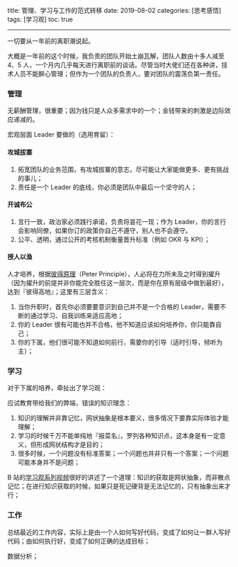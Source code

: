 title: 管理、学习与工作的范式转移
date: 2019-08-02
categories: [思考感悟]
tags: [学习观]
toc: true

---

一切要从一年前的离职潮说起。

大概是一年前的这个时候，我负责的团队开始土崩瓦解，团队人数由十多人减至 4、5 人，一个月内几乎每天进行离职前的谈话。尽管当时大佬们还在各种讲，技术人员不能醉心管理；但作为一个团队的负责人，要对团队的震荡负第一责任。

### 管理

无薪酬管理，很重要；因为钱只是人众多需求中的一个；金钱带来的刺激是边际效应递减的。

宏观层面 Leader 要做的（选用育留）：

#### 攻城拔寨

1. 拓宽团队的业务范围，有攻城拔寨的意志，尽可能让大家能做更多、更有挑战的事儿；
2. 责任是一个 Leader 的底线，你必须是团队中最后一个坚守的人；

#### 开诚布公

1. 言行一致，政治家必须践行承诺，负责将昙花一现；作为 Leader，你的言行会影响同僚，如果你订的政策你自己不遵守，别人也不会遵守。
2. 公平、透明，通过公开的考核机制衡量晋升标准（例如 OKR 与 KPI）；

#### 授人以渔

人才培养，根据[彼得原理]([https://wiki.mbalib.com/wiki/%E5%BD%BC%E5%BE%97%E5%8E%9F%E7%90%86](https://wiki.mbalib.com/wiki/彼得原理))（Peter Principle），人必将在力所未及之时得到擢升（因为擢升的前提并非你能完全胜任这一层次，而是你在原有层级中做到最好），达到『彼得高地』；这里有三层含义：

1. 当你升职时，首先你必须要要意识到自己并不是一个合格的 Leader，需要不断的通过学习、自我训练来适应高地；
2. 你的 Leader 很有可能也并不合格，他不知道应该如何培养你，你只能靠自己；
3. 你的下属，他们很可能不知道如何前行，需要你的引导（适时引导，倾听为主）；

### 学习

对于下属的培养，牵扯出了学习观：

应试教育带给我们的弊端，错误的知识理念：

1. 知识的理解并非靠记忆，网状抽象是根本要义，很多情况下要靠实际体验才能理解；
2. 学习的时候千万不能单纯地『报菜名』，罗列各种知识点，这本身是有一定意义，但形成网状结构才是目的；
3. 很多时候，一个问题没有标准答案；一个问题也并非只有一个答案；一个问题可能本身并不是问题；

B 站的[学习观系列视频](https://www.bilibili.com/video/av33979970?from=search&seid=12667649939871730512)很好的讲述了一个道理：知识的获取是网状抽象，而非散点记忆；在进行知识获取的时候，如果只是死记硬背是无法记忆的，只有抽象出来才行；

### 工作

总结最近的工作内容，实际上是由一个人如何写好代码，变成了如何让一群人写好代码；由如何执行好，变成了如何正确的达成目标；

数据分析；